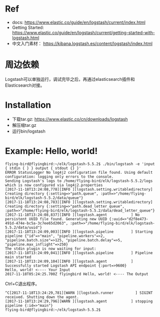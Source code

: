 # Ref

- docs: https://www.elastic.co/guide/en/logstash/current/index.html
- Getting Started: https://www.elastic.co/guide/en/logstash/current/getting-started-with-logstash.html
- 中文入门素材： https://kibana.logstash.es/content/logstash/index.html

# 周边依赖

Logstash可以单独运行，调试完毕之后，再通过elasticsearch插件和Elasticsearch对接。

# Installation

- 下载tar.gz: https://www.elastic.co/cn/downloads/logstash
- 解压缩tar.gz
- 运行bin/logstash

# Example: Hello, world!

    flying-bird@flyingbird:~/elk/logstash-5.5.2$ ./bin/logstash -e 'input { stdin { } } output { stdout {} }'
    ERROR StatusLogger No log4j2 configuration file found. Using default configuration: logging only errors to the console.
    Sending Logstash's logs to /home/flying-bird/elk/logstash-5.5.2/logs which is now configured via log4j2.properties
    [2017-11-18T13:24:08,778][INFO ][logstash.setting.writabledirectory] Creating directory {:setting=>"path.queue", :path=>"/home/flying-bird/elk/logstash-5.5.2/data/queue"}
    [2017-11-18T13:24:08,783][INFO ][logstash.setting.writabledirectory] Creating directory {:setting=>"path.dead_letter_queue", :path=>"/home/flying-bird/elk/logstash-5.5.2/data/dead_letter_queue"}
    [2017-11-18T13:24:08,837][INFO ][logstash.agent           ] No persistent UUID file found. Generating new UUID {:uuid=>"d2f8e473-491d-474e-bc5a-3c7ee65d2063", :path=>"/home/flying-bird/elk/logstash-5.5.2/data/uuid"}
    [2017-11-18T13:24:09,003][INFO ][logstash.pipeline        ] Starting pipeline {"id"=>"main", "pipeline.workers"=>2, "pipeline.batch.size"=>125, "pipeline.batch.delay"=>5, "pipeline.max_inflight"=>250}
    The stdin plugin is now waiting for input:
    [2017-11-18T13:24:09,041][INFO ][logstash.pipeline        ] Pipeline main started
    [2017-11-18T13:24:09,104][INFO ][logstash.agent           ] Successfully started Logstash API endpoint {:port=>9600}
    Hello, world! <---- Your Input
    2017-11-18T05:24:25.700Z flyingbird Hello, world! <---- The Output

Ctrl+C退出程序。

    ^C[2017-11-18T13:24:29,781][WARN ][logstash.runner          ] SIGINT received. Shutting down the agent.
    [2017-11-18T13:24:29,796][WARN ][logstash.agent           ] stopping pipeline {:id=>"main"}
    flying-bird@flyingbird:~/elk/logstash-5.5.2$ 
